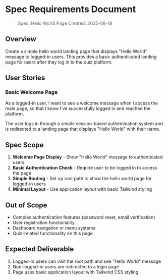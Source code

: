 # Spec Requirements Document

> Spec: Hello World Page
> Created: 2025-08-18

## Overview

Create a simple hello world landing page that displays "Hello World" message to logged-in users. This provides a basic authenticated landing page for users after they log in to the quiz platform.

## User Stories

### Basic Welcome Page

As a logged-in user, I want to see a welcome message when I access the main page, so that I know I've successfully logged in and reached the platform.

The user logs in through a simple session-based authentication system and is redirected to a landing page that displays "Hello World" with their name.

## Spec Scope

1. **Welcome Page Display** - Show "Hello World" message to authenticated users
2. **Basic Authentication Check** - Require user to be logged in to access the page
3. **Simple Routing** - Set up root path to show the hello world page for logged-in users
4. **Minimal Layout** - Use application layout with basic Tailwind styling

## Out of Scope

- Complex authentication features (password reset, email verification)
- User registration functionality
- Dashboard navigation or menu systems
- Quiz-related functionality on this page

## Expected Deliverable

1. Logged-in users can visit the root path and see "Hello World" message
2. Non-logged-in users are redirected to a login page
3. Page uses basic application layout with Tailwind CSS styling